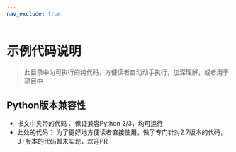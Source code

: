 ```yaml
---
nav_exclude: true
---
```


示例代码说明
=======
> 此目录中为可执行的纯代码，方便读者自动动手执行，加深理解，或者用于项目中

## Python版本兼容性
- 书文中夹带的代码： 保证兼容Python 2/3，均可运行
- 此处的代码： 为了更好地方便读者直接使用，做了专门针对2.7版本的代码，3+版本的代码暂未实现，欢迎PR